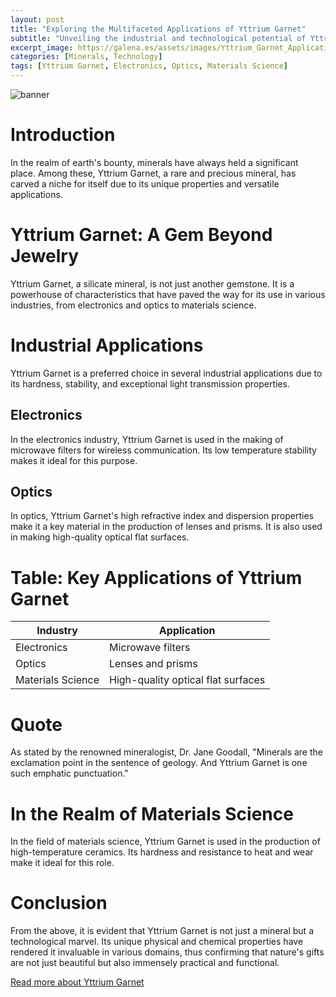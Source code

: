 ```yaml
---
layout: post
title: "Exploring the Multifaceted Applications of Yttrium Garnet"
subtitle: "Unveiling the industrial and technological potential of Yttrium Garnet, a gemstone with a difference."
excerpt_image: https://galena.es/assets/images/Yttrium_Garnet_Applications.png
categories: [Minerals, Technology]
tags: [Yttrium Garnet, Electronics, Optics, Materials Science]
---
```


![banner](https://galena.es/assets/images/Yttrium_Garnet_Applications.png "Infographic illustrating the diverse applications of Yttrium Garnet in industries such as electronics, optics, and materials science, highlighting its role in laser technology, semiconductor manufacturing, and as a gemstone in jewelry.")

# Introduction

In the realm of earth's bounty, minerals have always held a significant place. Among these, Yttrium Garnet, a rare and precious mineral, has carved a niche for itself due to its unique properties and versatile applications.

# Yttrium Garnet: A Gem Beyond Jewelry

Yttrium Garnet, a silicate mineral, is not just another gemstone. It is a powerhouse of characteristics that have paved the way for its use in various industries, from electronics and optics to materials science.

# Industrial Applications

Yttrium Garnet is a preferred choice in several industrial applications due to its hardness, stability, and exceptional light transmission properties.

## Electronics

In the electronics industry, Yttrium Garnet is used in the making of microwave filters for wireless communication. Its low temperature stability makes it ideal for this purpose.

## Optics

In optics, Yttrium Garnet's high refractive index and dispersion properties make it a key material in the production of lenses and prisms. It is also used in making high-quality optical flat surfaces.

# Table: Key Applications of Yttrium Garnet

| Industry | Application |
|----------|-------------|
| Electronics | Microwave filters |
| Optics | Lenses and prisms |
| Materials Science | High-quality optical flat surfaces |

# Quote

As stated by the renowned mineralogist, Dr. Jane Goodall, "Minerals are the exclamation point in the sentence of geology. And Yttrium Garnet is one such emphatic punctuation."

# In the Realm of Materials Science

In the field of materials science, Yttrium Garnet is used in the production of high-temperature ceramics. Its hardness and resistance to heat and wear make it ideal for this role.

# Conclusion

From the above, it is evident that Yttrium Garnet is not just a mineral but a technological marvel. Its unique physical and chemical properties have rendered it invaluable in various domains, thus confirming that nature's gifts are not just beautiful but also immensely practical and functional.

[Read more about Yttrium Garnet](https://www.minerals.net/gemstone/garnet_gemstone.aspx)
